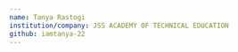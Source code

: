 ```yaml
---
name: Tanya Rastogi
institution/company: JSS ACADEMY OF TECHNICAL EDUCATION
github: iamtanya-22
---
```

